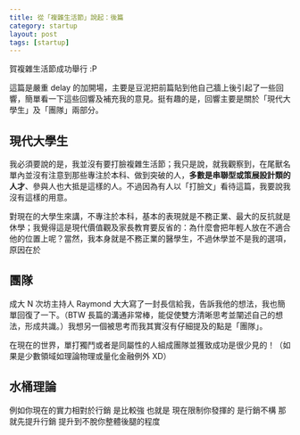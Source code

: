 ```yaml
---
title: 從「複雜生活節」說起：後篇
category: startup
layout: post
tags: [startup]
---
```

賀複雜生活節成功舉行 :P 

這篇是嚴重 delay 的加開場，主要是豆泥把前篇貼到他自己牆上後引起了一些回響，簡單看一下這些回響及補充我的意見。挺有趣的是，回響主要是關於「現代大學生」及「團隊」兩部分。

## 現代大學生
我必須要說的是，我並沒有要打臉複雜生活節；我只是說，就我觀察到，在尾獸名單內並沒有注意到那些專注於本科、做到突破的人，**多數是串聯型或策展設計類的人才**、參與人也大抵是這樣的人。不過因為有人以「打臉文」看待這篇，我要說我沒有這樣的用意。

對現在的大學生來講，不專注於本科，基本的表現就是不務正業、最大的反抗就是休學；我覺得這是現代價值觀及家長教育要反省的：為什麼會把年輕人放在不適合他的位置上呢？當然，我本身就是不務正業的醫學生，不過休學並不是我的選項，原因在於

## 團隊
成大 N 次坊主持人 Raymond 大大寫了一封長信給我，告訴我他的想法，我也簡單回復了一下。（BTW 長篇的溝通非常棒，能促使雙方清晰思考並闡述自己的想法，形成共識。）我想另一個被思考而我其實沒有仔細提及的點是「團隊」。

在現在的世界，單打獨鬥或者是同屬性的人組成團隊並獲致成功是很少見的！（如果是少數領域如理論物理或量化金融例外 XD）



## 水桶理論

例如你現在的實力相對於行銷 是比較強
也就是 現在限制你發揮的 是行銷不構
那就先提升行銷
提升到不脫你整體後腿的程度
